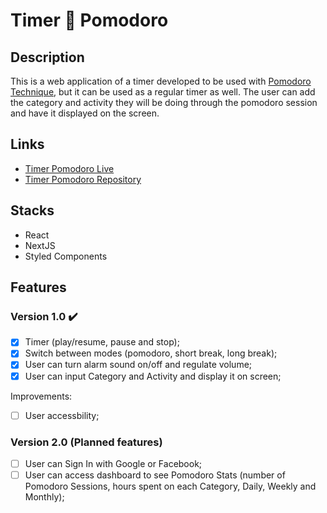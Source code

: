 # Timer 🍅 Pomodoro
## Description
This is a web application of a timer developed to be used with [Pomodoro Technique](https://en.wikipedia.org/wiki/Pomodoro_Technique), but it can be used as a regular timer as well. The user can add the category and activity they will be doing through the pomodoro session and have it displayed on the screen.

## Links
- [Timer Pomodoro Live](https://pomodoro-web-app.vercel.app/) 
- [Timer Pomodoro Repository](https://github.com/BeaReis/pomodoro-web-app)

## Stacks
- React
- NextJS
- Styled Components

## Features
### Version 1.0 ✔️
- [x] Timer (play/resume, pause and stop);
- [x] Switch between modes (pomodoro, short break, long break);
- [x] User can turn alarm sound on/off and regulate volume;
- [x] User can input Category and Activity and display it on screen;

Improvements:
- [ ] User accessbility;

### Version 2.0 (Planned features)
- [ ] User can Sign In with Google or Facebook;
- [ ] User can access dashboard to see Pomodoro Stats (number of Pomodoro Sessions, hours spent on each Category, Daily, Weekly and Monthly);
